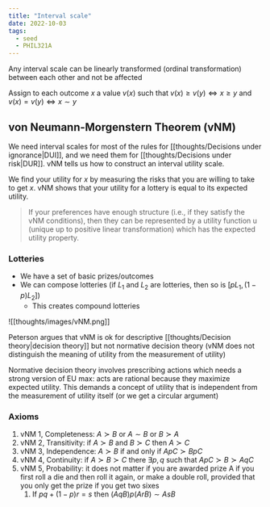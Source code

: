 ```yaml
---
title: "Interval scale"
date: 2022-10-03
tags:
  - seed
  - PHIL321A
---
```


Any interval scale can be linearly transformed (ordinal transformation) between each other and not be affected

Assign to each outcome $x$ a value $v(x)$ such that $v(x) \geq v(y) \iff x \geq y$ and $v(x) = v(y) \iff x \sim y$

## von Neumann-Morgenstern Theorem (vNM)

We need interval scales for most of the rules for [[thoughts/Decisions under ignorance|DUI]], and we need them for [[thoughts/Decisions under risk|DUR]]. vNM tells us how to construct an interval utility scale.

We find your utility for $x$ by measuring the risks that you are willing to take to get $x$. vNM shows that your utility for a lottery is equal to its expected utility.

> If your preferences have enough structure (i.e., if they satisfy the vNM conditions), then they can be represented by a utility function u (unique up to positive linear transformation) which has the expected utility property.

### Lotteries

- We have a set of basic prizes/outcomes
- We can compose lotteries (if $L_1$ and $L_2$ are lotteries, then so is $[pL_1, (1-p)L_2]$)
  - This creates compound lotteries

![[thoughts/images/vNM.png]]

Peterson argues that vNM is ok for descriptive [[thoughts/Decision theory|decision theory]] but not normative decision theory (vNM does not distinguish the meaning of utility from the measurement of utility)

Normative decision theory involves prescribing actions which needs a strong version of EU max: acts are rational because they maximize expected utility. This demands a concept of utility that is independent from the measurement of utility itself (or we get a circular argument)

### Axioms

1. vNM 1, Completeness: $A \succ B$ or $A \sim B$ or $B \succ A$
2. vNM 2, Transitivity: if $A \succ B$ and $B \succ C$ then $A \succ C$
3. vNM 3, Independence: $A \succ B$ if and only if $ApC \succ BpC$
4. vNM 4, Continuity: if $A \succ B \succ C$ there $\exists p, q$ such that $ApC \succ B \succ AqC$
5. vNM 5, Probability: it does not matter if you are awarded prize A if you first roll a die and then roll it again, or make a double roll, provided that you only get the prize if you get two sixes
   1. If $pq + (1-p)r = s$ then $(AqB)p(ArB) \sim AsB$
